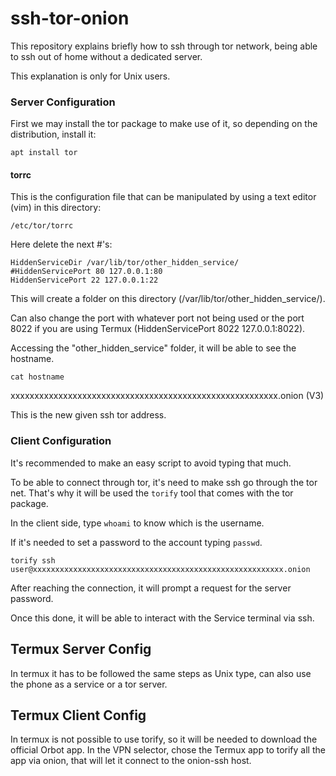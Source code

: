 # ssh-tor-onion
This repository explains briefly how to ssh through tor network, being able to ssh out of home without a dedicated server.

This explanation is only for Unix users.

### Server Configuration

First we may install the tor package to make use of it, so depending on the distribution, install it:

```
apt install tor
```

#### torrc

This is the configuration file that can be manipulated by using a text editor (vim) in this directory:

```/etc/tor/torrc```

Here delete the next #'s: 

```
HiddenServiceDir /var/lib/tor/other_hidden_service/
#HiddenServicePort 80 127.0.0.1:80
HiddenServicePort 22 127.0.0.1:22
```

This will create a folder on this directory (/var/lib/tor/other_hidden_service/).

Can also change the port with whatever port not being used or the port 8022 if you are using Termux (HiddenServicePort 8022 127.0.0.1:8022).


Accessing the "other_hidden_service" folder, it will be able to see the hostname.

```
cat hostname
```

xxxxxxxxxxxxxxxxxxxxxxxxxxxxxxxxxxxxxxxxxxxxxxxxxxxxxxxx.onion (V3)

This is the new given ssh tor address.

### Client Configuration

It's recommended to make an easy script to avoid typing that much.

To be able to connect through tor, it's need to make ssh go through the tor net. That's why it will be used the `torify` tool that comes with the tor package.

In the client side, type ```whoami``` to know which is the username.

If it's needed to set a password to the account typing ```passwd```.

```
torify ssh user@xxxxxxxxxxxxxxxxxxxxxxxxxxxxxxxxxxxxxxxxxxxxxxxxxxxxxxxx.onion
```

After reaching the connection, it will prompt a request for the server password.

Once this done, it will be able to interact with the Service terminal via ssh.

## Termux Server Config

In termux it has to be followed the same steps as Unix type, can also use the phone as a service or a tor server.

## Termux Client Config

In termux is not possible to use torify, so it will be needed to download the official Orbot app. In the VPN selector, chose the Termux app to torify all the app via onion, that will let it connect to the onion-ssh host.



